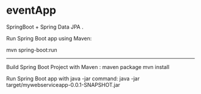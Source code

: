 # eventApp
SpringBoot + Spring Data JPA .

Run Spring Boot app using Maven: 

mvn spring-boot:run





________________________________________
Build Spring Boot Project with Maven : 
maven package
mvn install

Run Spring Boot app with java -jar command:
java -jar target/mywebserviceapp-0.0.1-SNAPSHOT.jar



